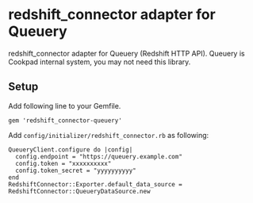 # redshift_connector adapter for Queuery

redshift_connector adapter for Queuery (Redshift HTTP API).
Queuery is Cookpad internal system, you may not need this library.

## Setup

Add following line to your Gemfile.
```
gem 'redshift_connector-queuery'
```

Add `config/initializer/redshift_connector.rb` as following:
```
QueueryClient.configure do |config|
  config.endpoint = "https://queuery.example.com"
  config.token = "xxxxxxxxxx"
  config.token_secret = "yyyyyyyyyy"
end
RedshiftConnector::Exporter.default_data_source = RedshiftConnector::QueueryDataSource.new
```
